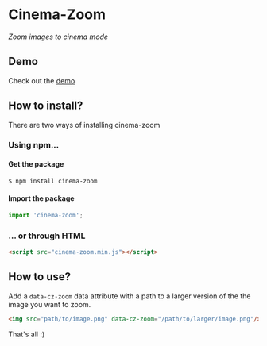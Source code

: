 # Cinema-Zoom

_Zoom images to cinema mode_

## Demo

Check out the [demo](https://dejorrit.github.io/cinema-zoom)

## How to install?

There are two ways of installing cinema-zoom

### Using npm...

#### Get the package

```
$ npm install cinema-zoom
```

#### Import the package

```javascript
import 'cinema-zoom';
```

### ... or through HTML

```html
<script src="cinema-zoom.min.js"></script>
``` 

## How to use?

Add a `data-cz-zoom` data attribute with a path to a larger version of the the image you want to zoom. 

```html
<img src="path/to/image.png" data-cz-zoom="/path/to/larger/image.png"/> 
```

That's all :)


